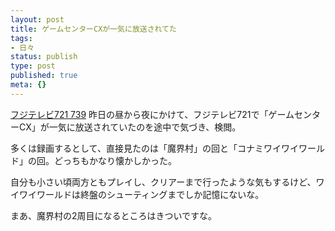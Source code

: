 ```yaml
---
layout: post
title: ゲームセンターCXが一気に放送されてた
tags:
- 日々
status: publish
type: post
published: true
meta: {}
---
```

<a title="フジテレビ721 739" href="http://www.fujitv.co.jp/cs/gamecentercx/index2.html">フジテレビ721 739</a>
昨日の昼から夜にかけて、フジテレビ721で「ゲームセンターCX」が一気に放送されていたのを途中で気づき、検閲。

多くは録画するとして、直接見たのは「魔界村」の回と「コナミワイワイワールド」の回。どっちもかなり懐かしかった。

自分も小さい頃両方ともプレイし、クリアーまで行ったような気もするけど、ワイワイワールドは終盤のシューティングまでしか記憶にないな。

まあ、魔界村の2周目になるところはきついですな。
